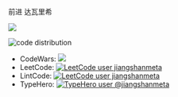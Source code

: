 前进 达瓦里希

<img  src="https://github-readme-stats.vercel.app/api?username=jiangshanmeta&count_private=true&show_icons=true&hide_title=true&theme=tokyonight" />


![code distribution](https://github-readme-stats.vercel.app/api/top-langs/?username=jiangshanmeta&theme=cobalt&layout=compact&show_icons=true)

- CodeWars: [![](https://www.codewars.com/users/jiangshanmeta/badges/micro)](https://www.codewars.com/users/jiangshanmeta/)
- LeetCode: [![LeetCode user jiangshanmeta](https://img.shields.io/badge/dynamic/json?style=flat-square&labelColor=black&color=%23ffa116&label=Solved&query=solvedOverTotal&url=https%3A%2F%2Fleetcode-badge.vercel.app%2Fapi%2Fusers%2Fjiangshanmeta%2Fcn%2F&logo=leetcode&logoColor=yellow)](https://leetcode.cn/jiangshanmeta/)
- LintCode: [![LeetCode user jiangshanmeta](https://img.shields.io/badge/dynamic/json?style=flat-square&labelColor=black&color=%2312B4FF&label=Solved&query=solvedOverTotal&url=https%3A%2F%2Flintcode-badge.vercel.app%2Fapi%2Fusers%2Fjiangshanmeta)](https://lintcode.com/user/jiangshanmeta/)
- TypeHero: [![TypeHero user @jiangshanmeta](https://img.shields.io/endpoint?url=https%3A%2F%2Ftypehero-badge.vercel.app%2Fapi%2Fusers%2F%40jiangshanmeta%3Ftype%3DsolvedOverTotal&labelColor=%23555555&color=%2397CA00&style=flat-square&label=Solved)](https://typehero.dev/@jiangshanmeta/)
